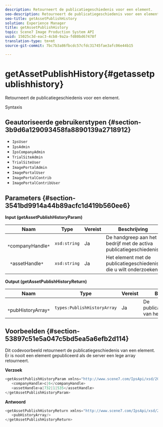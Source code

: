 ```yaml
---
description: Retourneert de publicatiegeschiedenis voor een element.
seo-description: Retourneert de publicatiegeschiedenis voor een element.
seo-title: getAssetPublishHistory
solution: Experience Manager
title: getAssetPublishHistory
topic: Scene7 Image Production System API
uuid: 15025c3d-eac3-4cb8-9a2a-fd80bd67478f
translation-type: tm+mt
source-git-commit: 7bc7b3a86fbcdc57cfdc31745fae3afc06e44b15

---
```



# getAssetPublishHistory{#getassetpublishhistory}

Retourneert de publicatiegeschiedenis voor een element.

Syntaxis

## Geautoriseerde gebruikerstypen {#section-3b9d6a129093458fa8890139a2718912}

* `IpsUser`
* `IpsAdmin`
* `IpsCompanyAdmin`
* `TrialSiteAdmin`
* `TrialSiteUser`
* `ImagePortalAdmin`
* `ImagePortalUser`
* `ImagePortalContrib`
* `ImagePortalContribUser`

## Parameters {#section-3541bd9914a44b89acfc1d419b560ee6}

**Input (getAssetPublishHistoryParam)**

| Naam | Type | Vereist | Beschrijving |
|---|---|---|---|
| ` *`companyHandle`*` | `xsd:string` | Ja | De handgreep aan het bedrijf met de activa publicatiegeschiedenis. |
| ` *`assetHandle`*` | `xsd:string` | Ja | Het element met de publicatiegeschiedenis die u wilt onderzoeken. |

**Output (getAssetPublishHistoryReturn)**

| Naam | Type | Vereist | Beschrijving |
|---|---|---|---|
| ` *`pubHistoryArray`*` | `types:PublishHistoryArray` | Ja | De publicatiegeschiedenis van het element. |

## Voorbeelden {#section-53897c51e5a047c5bd5ea5a6efb2d114}

Dit codevoorbeeld retourneert de publicatiegeschiedenis van een element. Er is nooit een element gepubliceerd als de server een lege array retourneert.

**Verzoek**

```java
<getAssetPublishHistoryParam xmlns="http://www.scene7.com/IpsApi/xsd/2008-01-15">
   <companyHandle>c|6</companyHandle>
   <assetHandle>a|732|1|535</assetHandle>
</getAssetPublishHistoryParam>
```

**Antwoord**

```java
<getAssetPublishHistoryReturn xmlns="http://www.scene7.com/IpsApi/xsd/2008-01-15">
   <pubHistoryArray/>
</getAssetPublishHistoryReturn>
```

